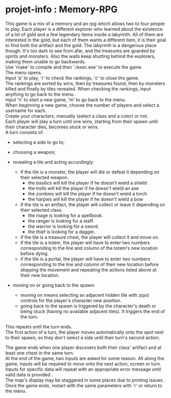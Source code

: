 # projet-info : Memory-RPG
This game is a mix of a memory and an rpg which allows two to four people to play.
Each player is a different explorer who learned about the existence of a lot of gold and a few legendary items inside a labyrinth. All of them are interested in the gold, but each of them wants a different item, it is their goal to find both the artifact and the gold. The labyrinth is a dangerous place though. It's too dark to see from afar, and the treasures are guarded by spirits and monsters. Also the walls keep shutting behind the explorers, making them unable to go backwards.     
Use 'make' to compile and then './exec.exe' to execute the game.  
The menu opens.  
Input 'p' to play, 'r' to check the rankings, 'c' to close the game.   
The rankings are sorted by wins, then by treasures found, then by monsters killed and finally by tiles revealed.
When checking the rankings, input anything to go back to the menu.  
Input 'n' to start a new game, 'm' to go back to the menu.  
When beginning a new game, choose the number of players and select a username for each.   
Create your characters, manually (select a class and a color) or not.   
Each player will play a turn until one wins, starting from their spawn until their character dies, becomes stuck or wins.  
A turn consists of:  
- selecting a side to go to;
- choosing a weapon;  
- revealing a tile and acting accordingly:
   - if the tile is a monster, the player will die or defeat it depending on their selected weapon.   
      - the basilics will kill the player if he doesn't wield a shield   
      - the trolls will kill the player if he doesn't wield an axe
      - the zombies will kill the player if he doesn't wield a torch
      - the harpies will kill the player if he doesn't wield a bow
   - if the tile is an artifact, the player will collect or leave it depending on their selected class. 
        - the mage is looking for a spellbook.   
        - the ranger is looking for a staff.   
        - the warrior is looking for a sword.   
        - the thief is looking for a dagger.  
   - if the tile is a treasure chest, the player will collect it and move on.   
   - if the tile is a totem, the player will have to enter two numbers corresponding to the line and column of the totem's new location before dying.   
   - if the tile is a portal, the player will have to enter two numbers corresponding to the line and column of their new location before skipping the movement and repeating the actions listed above at their new location. 

- moving on or going back to the spawn:  
   - moving on means selecting an adjacent hidden tile with zqsd controls for the player's character new position.  
   - going back to the spawn is triggered by the character's death or being stuck (having no available adjacent tiles). It triggers the end of the turn. 
 
This repeats until the turn ends.    
The first action of a turn, the player moves automatically onto the spot next to their spawn, so they don't select a side until their turn's second action.   

The game ends when one player discovers both their class' artifact and at least one chest in the same turn.  
At the end of the game, two inputs are asked for some reason.
All along the game, inputs will be required to move onto the next action, screen or turn.  
Inputs for specific data will repeat with an appropriate error message until valid data is provided .   
The map's display may be staggered in some places due to printing issues.  
Once the game ends, restart with the same parameters with 'r' or return to the menu.   
 





